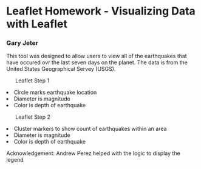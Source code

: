 <h1>Leaflet Homework - Visualizing Data with Leaflet</h1>
<h3> Gary Jeter </h3>

<p>This tool was designed to allow users to view all of the earthquakes that have occured ovr the last seven days on the planet.  The data is from the United States Geographical Servey (USGS).  </p>

<ul>Leaflet Step 1</ul>
<li> Circle marks earthquake location</li>
<li> Diameter is magnitude </li>
<li> Color is depth of earthquake </li>

<p></p>

<ul>Leaflet Step 2</ul>
<li> Cluster markers to show count of earthquakes within an area</li>
<li> Diameter is magnitude </li>
<li> Color is depth of earthquake </li>

<p></p>

<p> Acknowledgement:  Andrew Perez helped with the logic to display the legend</p>